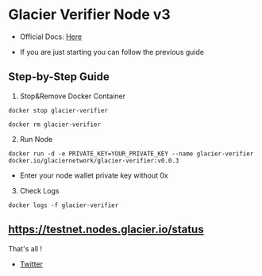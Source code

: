 # Glacier Verifier Node v3

- Official Docs: [Here](https://docs.glacier.io/getting-started/glacier-nodes/run-testnet-nodes)

- If you are just starting you can follow the previous guide

## Step-by-Step Guide
1. Stop&Remove Docker Container
```console
docker stop glacier-verifier 
```
```console
docker rm glacier-verifier 
```

2. Run Node
```console
docker run -d -e PRIVATE_KEY=YOUR_PRIVATE_KEY --name glacier-verifier docker.io/glaciernetwork/glacier-verifier:v0.0.3
```
- Enter your node wallet private key without 0x

3. Check Logs
```console
docker logs -f glacier-verifier
```

##

https://testnet.nodes.glacier.io/status
---

That's all !

* [Twitter](https://twitter.com/cryptokhenzar)
